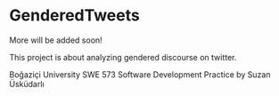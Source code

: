 # GenderedTweets
More will be added soon!

This project is about analyzing gendered discourse on twitter.

Boğaziçi University SWE 573 Software Development Practice by Suzan Üsküdarlı
